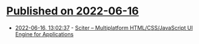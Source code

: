 # [Published on 2022-06-16](index.md)

* [2022-06-16, 13:02:37](https://news.ycombinator.com/item?id=31765566) - [Sciter – Multiplatform HTML/CSS/JavaScript UI Engine for Applications](https://sciter.com/)
